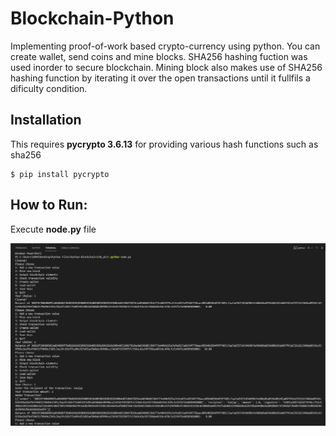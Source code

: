 # Blockchain-Python
Implementing proof-of-work based crypto-currency using python. You can create wallet, send coins and mine blocks. SHA256 hashing fuction was used inorder to secure blockchain. Mining block also makes use of SHA256 hashing function by iterating it over the open transactions until it fullfils a dificulty condition.

## Installation

This requires __pycrypto 3.6.13__ for providing various hash functions such as sha256

```
$ pip install pycrypto
```

## How to Run:
Execute __node.py__ file

<img src="/imgs/execution_demo.PNG" alt="Running Blockchain code in terminal"/>
